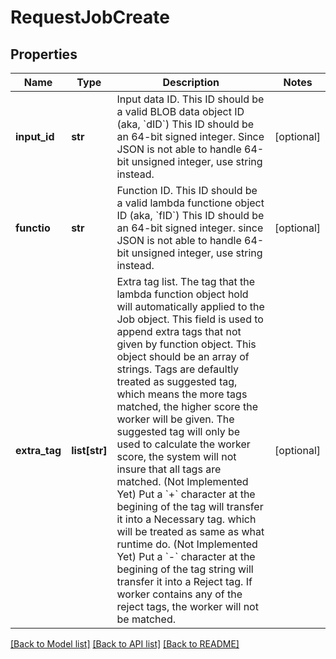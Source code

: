 # RequestJobCreate

## Properties
Name | Type | Description | Notes
------------ | ------------- | ------------- | -------------
**input_id** | **str** | Input data ID.  This ID should be a valid BLOB data object ID (aka, &#x60;dID&#x60;)  This ID should be an 64-bit signed integer. Since JSON is not able to handle 64-bit unsigned integer, use string instead. | [optional] 
**functio** | **str** | Function ID.  This ID should be a valid lambda functione object ID (aka, &#x60;fID&#x60;) This ID should be an 64-bit signed integer. since JSON is not able to handle 64-bit unsigned integer, use string instead. | [optional] 
**extra_tag** | **list[str]** | Extra tag list.  The tag that the lambda function object hold will automatically applied to the Job object. This field is used to append extra tags that not given by function object.  This object should be an array of strings.  Tags are defaultly treated as suggested tag, which means the more tags matched, the higher score the worker will be given. The suggested tag will only be used to calculate the worker score, the system will not insure that all tags are matched.  (Not Implemented Yet) Put a &#x60;+&#x60; character at the begining of the tag will transfer it into a Necessary tag. which will be treated as same as what runtime do.  (Not Implemented Yet) Put a &#x60;-&#x60; character at the begining of the tag string will transfer it into a Reject tag. If worker contains any of the reject tags, the worker will not be matched. | [optional] 

[[Back to Model list]](../README.md#documentation-for-models) [[Back to API list]](../README.md#documentation-for-api-endpoints) [[Back to README]](../README.md)

